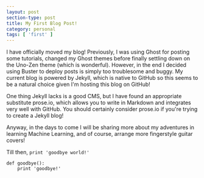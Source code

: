 ```yaml
---
layout: post
section-type: post
title: My First Blog Post!
category: personal
tags: [ 'first' ]
---
```


I have officially moved my blog! Previously, I was using Ghost for posting some tutorials, changed my Ghost themes before finally settling down on the Uno-Zen theme (which is wonderful). However, in the end I decided using Buster to deploy posts is simply too troublesome and buggy. My current blog is powered by Jekyll, which is native to GitHub so this seems to be a natural choice given I'm hosting this blog on GitHub!

One thing Jekyll lacks is a good CMS, but I have found an appropriate substitute prose.io, which allows you to write in Markdown and integrates very well with GitHub. You should certainly consider prose.io if you're trying to create a Jekyll blog!

Anyway, in the days to come I will be sharing more about my adventures in learning Machine Learning, and of course, arrange more fingerstyle guitar covers!

Till then, `print 'goodbye world!'`

```
def goodbye():
    print 'goodbye!'


```
